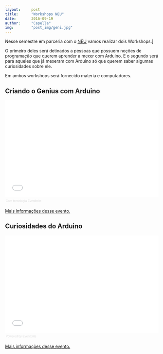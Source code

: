 ```yaml
---
layout:     post
title:      "Workshops NEU"
date:       2016-09-19
author:     "Capella"
img:        "post_img/geni.jpg"
---
```


Nesse semestre em parceria com o [NEU](http://www.uspempreende.org/) vamos realizar dois Workshops.]

O primeiro deles será detinados a pessoas que possuem noções de programação que querem aprender a mexer com Arduino. E o segundo será para aqueles que já mexeram com Arduino só que querem saber algumas curiosidades sobre ele.

Em ambos workshops será fornecido materia e computadores.

## Criando o Genius com Arduino

<div style="width:100%; text-align:left;" ><iframe  src="//eventbrite.com/tickets-external?eid=27824069541&ref=etckt" frameborder="0" height="320" width="100%" vspace="0" hspace="0" marginheight="5" marginwidth="5" scrolling="auto" allowtransparency="true"></iframe><div style="font-family:Helvetica, Arial; font-size:10px; padding:5px 0 5px; margin:2px; width:100%; text-align:left;" ><a class="powered-by-eb" style="color: #dddddd; text-decoration: none;" target="_blank" href="http://www.eventbrite.com/l/registration-online/">Com tecnologia Eventbrite</a></div></div>

[Mais informações desse evento.](https://www.eventbrite.com/e/criando-o-genius-com-arduino-tickets-27824069541)

## Curiosidades do Arduino

<div style="width:100%; text-align:left;" ><iframe  src="//eventbrite.com/tickets-external?eid=27824934127&ref=etckt" frameborder="0" height="320" width="100%" vspace="0" hspace="0" marginheight="5" marginwidth="5" scrolling="auto" allowtransparency="true"></iframe><div style="font-family:Helvetica, Arial; font-size:10px; padding:5px 0 5px; margin:2px; width:100%; text-align:left;" ><a class="powered-by-eb" style="color: #dddddd; text-decoration: none;" target="_blank" href="http://www.eventbrite.com/l/registration-online/">Powered by Eventbrite</a></div></div>

[Mais informações desse evento.](https://www.eventbrite.com/e/curiosidades-do-arduino-tickets-27824934127)
